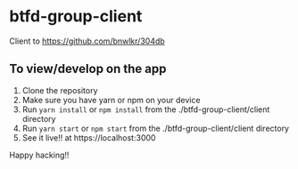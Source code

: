 # btfd-group-client
Client to https://github.com/bnwlkr/304db

## To view/develop on the app

1. Clone the repository
2. Make sure you have yarn or npm on your device
3. Run ```yarn install``` or ```npm install``` from the ./btfd-group-client/client directory
4. Run ```yarn start``` or ```npm start``` from the ./btfd-group-client/client directory
5. See it live!! at https://localhost:3000

Happy hacking!!
